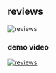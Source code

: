 ## reviews

![reviews](https://user-images.githubusercontent.com/46050946/151507026-e5b357db-95b2-416a-86b0-ddc61bc4d929.png)

### demo video

[![reviews](https://user-images.githubusercontent.com/46050946/151507026-e5b357db-95b2-416a-86b0-ddc61bc4d929.png)](https://user-images.githubusercontent.com/46050946/151507076-eddb7806-6604-4d50-bbcf-227fac9de26c.mp4)
